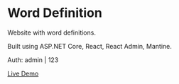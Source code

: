 # Word Definition

Website with word definitions.

Built using ASP.NET Core, React, React Admin, Mantine.

Auth: admin | 123

[Live Demo](https://worddef.herokuapp.com)